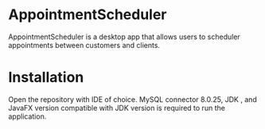 # AppointmentScheduler
AppointmentScheduler is a desktop app that allows users to scheduler appointments between customers and clients.
# Installation
Open the repository with IDE of choice. MySQL connector 8.0.25, JDK , and JavaFX version compatible with JDK version is required to run the application. 
